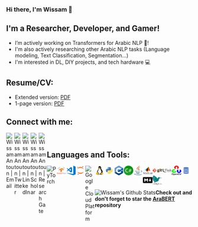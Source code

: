 ### Hi there, I'm Wissam 👋

## I'm a Researcher, Developer, and Gamer!

- I’m actively working on Transformers for Arabic NLP 💬!
- I'm also actively researching other Arabic NLP tasks (Language modeling, Text Classification, Segmentation...)
- I'm interested in DL, DIY projects, and tech hardware 💻

## Resume/CV:

- Extended version: [PDF](https://raw.githubusercontent.com/WissamAntoun/Resume-CV/master/Awesome_CV.pdf)
- 1-page version: [PDF](https://raw.githubusercontent.com/WissamAntoun/Awesome-CV---1-page/master/Awesome_CV___1_page.pdf)


## Connect with me:

[<img align="left" alt="Wissam Antoun | Email" width="22px" src="https://upload.wikimedia.org/wikipedia/commons/thumb/a/ab/Gmail_Icon.svg/512px-Gmail_Icon.svg.png" />][email]
[<img align="left" alt="Wissam Antoun | Twitter" width="22px" src="https://us-central1-iconscout-1539.cloudfunctions.net/iconscout-gcp-functions-production-download?name=twitter&download=1&url=https%3A%2F%2Fcdn.iconscout.com%2Ficon%2Ffree%2Fpng-24%2F83443.png&width=24&height=24" />][twitter]
[<img align="left" alt="Wissam Antoun | LinkedIn" width="22px" src="https://us-central1-iconscout-1539.cloudfunctions.net/iconscout-gcp-functions-production-download?name=linkedin&download=1&url=https%3A%2F%2Fcdn.iconscout.com%2Ficon%2Ffree%2Fpng-24%2F461814.png&width=24&height=24" />][linkedin]
[<img align="left" alt="Wissam Antoun | Scholar" width="22px" src="https://icon-icons.com/downloadimage.php?id=130918&root=2108/PNG/32/&file=google_scholar_icon_130918.png" />][scholar]
[<img align="left" alt="Wissam Antoun | Research Gate" width="22px" src="https://icon-icons.com/downloadimage.php?id=130843&root=2108/PNG/512/&file=researchgate_icon_130843.png" />][researchgate]
<br />

## Languages and Tools:

<img align="left" alt="PyTorch" width="26px" src="https://pytorch.org/assets/images/pytorch-logo.png" />
<img align="left" alt="Tensorflow" width="26px" src="https://raw.githubusercontent.com/github/explore/master/topics/tensorflow/tensorflow.png" />
<img align="left" alt="Visual Studio Code" width="26px" src="https://raw.githubusercontent.com/github/explore/master/topics/visual-studio-code/visual-studio-code.png" />
<img align="left" alt="Jupyter Notebook" width="26px" src="https://raw.githubusercontent.com/github/explore/master/topics/jupyter-notebook/jupyter-notebook.png" />
<img align="left" alt="Google Cloud Platform" width="26px" src="https://us-central1-iconscout-1539.cloudfunctions.net/iconscout-gcp-functions-production-download?name=google-cloud-platform&download=1&url=https%3A%2F%2Fcdn.iconscout.com%2Ficon%2Ffree%2Fpng-32%2F569356.png&width=32&height=32" />
<img align="left" alt="Linux" width="26px" src="https://raw.githubusercontent.com/github/explore/master/topics/linux/linux.png" />
<img align="left" alt="Python" width="26px" src="https://raw.githubusercontent.com/github/explore/master/topics/python/python.png" />
<img align="left" alt="C++" width="26px" src="https://raw.githubusercontent.com/github/explore/master/topics/cpp/cpp.png" />
<img align="left" alt="C#" width="26px" src="https://raw.githubusercontent.com/github/explore/master/topics/csharp/csharp.png" />
<img align="left" alt="Java" width="26px" src="https://raw.githubusercontent.com/github/explore/master/topics/java/java.png" />
<img align="left" alt="Matlab" width="26px" src="https://raw.githubusercontent.com/github/explore/master/topics/matlab/matlab.png" />
<img align="left" alt="Git" width="26px" src="https://raw.githubusercontent.com/github/explore/master/topics/git/git.png" />
<img align="left" alt="Flask" width="26px" src="https://raw.githubusercontent.com/github/explore/master/topics/flask/flask.png" />
<img align="left" alt="OpenCV" width="26px" src="https://raw.githubusercontent.com/github/explore/master/topics/opencv/opencv.png" />
<img align="left" alt="SQL" width="26px" src="https://raw.githubusercontent.com/github/explore/master/topics/sql/sql.png" />
<img align="left" alt="Markdown" width="26px" src="https://raw.githubusercontent.com/github/explore/master/topics/markdown/markdown.png" />
<img align="left" alt="Latex" width="26px" src="https://raw.githubusercontent.com/github/explore/master/topics/latex/latex.png" />

<br />
<br />

##

<img align="left" alt="Wissam's Github Stats" src="https://github-readme-stats.vercel.app/api?username=WissamAntoun&show_icons=true&hide_border=true&hide=prs&count_private=true" />

**Check out and don't forget to star the [AraBERT](https://github.com/aub-mind/arabert) repository**









[email]: mailto:wissam.antoun@gmail.com
[twitter]: http://twitter.com/wissam_antoun
[scholar]: https://scholar.google.com/citations?user=fEgsyU4AAAAJ&hl=en
[linkedin]: https://www.linkedin.com/in/wissamantoun/
[researchgate]: https://www.researchgate.net/profile/Wissam_Antoun
